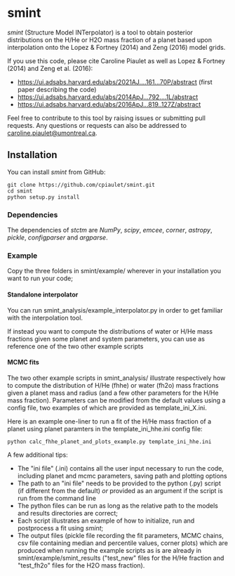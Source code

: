 # smint
*smint* (Structure Model INTerpolator) is a tool to obtain posterior distributions on the H/He or H2O mass fraction of a planet based upon interpolation onto the Lopez & Fortney (2014) and Zeng (2016) model grids. 

If you use this code, please cite Caroline Piaulet as well as Lopez & Fortney (2014) and Zeng et al. (2016): 
* https://ui.adsabs.harvard.edu/abs/2021AJ....161...70P/abstract (first paper describing the code) 
* https://ui.adsabs.harvard.edu/abs/2014ApJ...792....1L/abstract
* https://ui.adsabs.harvard.edu/abs/2016ApJ...819..127Z/abstract

Feel free to contribute to this tool by raising issues or submitting pull requests. Any questions or requests can also be addressed to caroline.piaulet@umontreal.ca.

## Installation
You can install *smint* from GitHub:

    git clone https://github.com/cpiaulet/smint.git
    cd smint
    python setup.py install

### Dependencies
The dependencies of *stctm* are *NumPy*, *scipy*, *emcee*, *corner*, *astropy*, *pickle*, *configparser* and *argparse*.

### Example
Copy the three folders in smint/example/ wherever in your installation you want to run your code;

#### Standalone interpolator
You can run smint_analysis/example_interpolator.py in order to get familiar with the interpolation tool.

If instead you want to compute the distributions of water or H/He mass fractions given some planet and system parameters, you can use as reference one of the two other example scripts

#### MCMC fits
The two other example scripts in smint_analysis/ illustrate respectively how to compute the distribution of H/He (fhhe) or water (fh2o) mass fractions given a planet mass and radius (and a few other parameters for the H/He mass fraction). Parameters can be modified from the default values using a config file, two examples of which are provided as template_ini_X.ini. 

Here is an example one-liner to run a fit of the H/He mass fraction of a planet using planet paramters in the template_ini_hhe.ini config file:

    python calc_fhhe_planet_and_plots_example.py template_ini_hhe.ini

A few additional tips:
* The "ini file" (.ini) contains all the user input necessary to run the code, including planet and mcmc parameters, saving path and plotting options
* The path to an "ini file" needs to be provided to the python (.py) script (if different from the default) *or* provided as an argument if the script is run from the command line
* The python files can be run as long as the relative path to the models and results directories are correct;
* Each script illustrates an example of how to initialize, run and postprocess a fit using *smint*;
* The output files (pickle file recording the fit parameters, MCMC chains, csv file containing median and percentile values, corner plots) which are produced when running the example scripts as is are already in smint/example/smint_results ("test_new" files for the H/He fraction and "test_fh2o" files for the H2O mass fraction).

